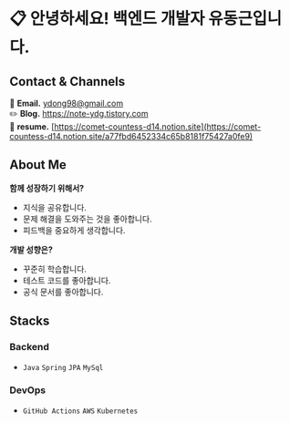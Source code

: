 # 📋 안녕하세요! 백엔드 개발자 유동근입니다.
## **Contact & Channels**
📧 **Email.** [ydong98@gmail.com](mailto:ydong98@gmail.com)<br>
✏️ **Blog.** https://note-ydg.tistory.com <br>
📝 **resume.** [https://comet-countess-d14.notion.site](https://comet-countess-d14.notion.site/a77fbd6452334c65b8181f75427a0fe9)

## About Me
**함께 성장하기 위해서?**

- 지식을 공유합니다.
- 문제 해결을 도와주는 것을 좋아합니다.
- 피드백을 중요하게 생각합니다.

**개발 성향은?**

- 꾸준히 학습합니다.
- 테스트 코드를 좋아합니다.
- 공식 문서를 좋아합니다.

## Stacks
### Backend

- `Java` `Spring` `JPA` `MySql`

### DevOps

- `GitHub Actions` `AWS` `Kubernetes`
